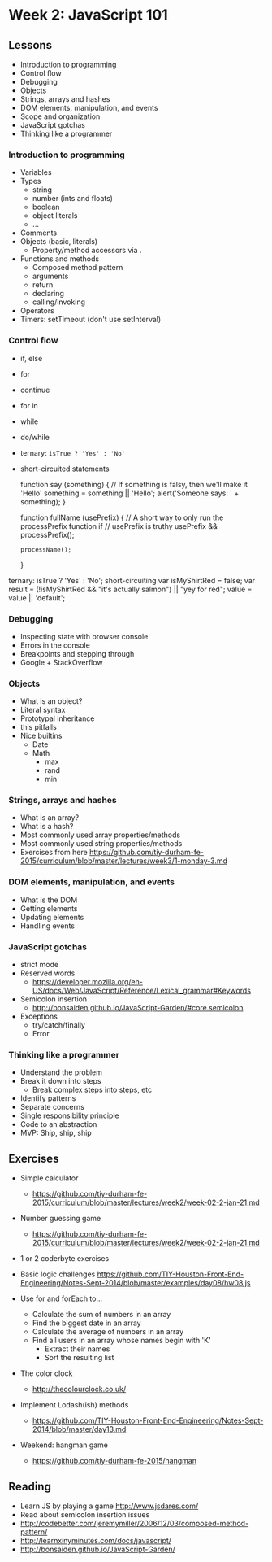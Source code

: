 # Week 2: JavaScript 101

## Lessons

- Introduction to programming
- Control flow
- Debugging
- Objects
- Strings, arrays and hashes
- DOM elements, manipulation, and events
- Scope and organization
- JavaScript gotchas
- Thinking like a programmer

### Introduction to programming

- Variables
- Types
  - string
  - number (ints and floats)
  - boolean
  - object literals
  - ...
- Comments
- Objects (basic, literals)
  - Property/method accessors via .
- Functions and methods
  - Composed method pattern
  - arguments
  - return
  - declaring
  - calling/invoking
- Operators
- Timers: setTimeout (don't use setInterval)

### Control flow

- if, else
- for
- continue
- for in
- while
- do/while
- ternary: `isTrue ? 'Yes' : 'No'`
- short-circuited statements

    function say (something) {
      // If something is falsy, then we'll make it 'Hello'
      something = something || 'Hello';
      alert('Someone says: ' + something);
    }

    function fullName (usePrefix) {
      // A short way to only run the processPrefix function if
      // usePrefix is truthy
      usePrefix && processPrefix();

      processName();
    }

ternary: isTrue ? 'Yes' : 'No';
short-circuiting
var isMyShirtRed = false;
var result = (!isMyShirtRed && "it's actually salmon") || "yey for red";
value = value || 'default';

### Debugging

- Inspecting state with browser console
- Errors in the console
- Breakpoints and stepping through
- Google + StackOverflow

### Objects

- What is an object?
- Literal syntax
- Prototypal inheritance
- this pitfalls
- Nice builtins
  - Date
  - Math
    - max
    - rand
    - min

### Strings, arrays and hashes

- What is an array?
- What is a hash?
- Most commonly used array properties/methods
- Most commonly used string properties/methods
- Exercises from here  https://github.com/tiy-durham-fe-2015/curriculum/blob/master/lectures/week3/1-monday-3.md

### DOM elements, manipulation, and events

- What is the DOM
- Getting elements
- Updating elements
- Handling events

### JavaScript gotchas

- strict mode
- Reserved words
  -  https://developer.mozilla.org/en-US/docs/Web/JavaScript/Reference/Lexical_grammar#Keywords
- Semicolon insertion
  - http://bonsaiden.github.io/JavaScript-Garden/#core.semicolon
- Exceptions
  - try/catch/finally
  - Error

### Thinking like a programmer

- Understand the problem
- Break it down into steps
  - Break complex steps into steps, etc
- Identify patterns
- Separate concerns
- Single responsibility principle
- Code to an abstraction
- MVP: Ship, ship, ship

## Exercises


- Simple calculator
  - https://github.com/tiy-durham-fe-2015/curriculum/blob/master/lectures/week2/week-02-2-jan-21.md

- Number guessing game
  - https://github.com/tiy-durham-fe-2015/curriculum/blob/master/lectures/week2/week-02-2-jan-21.md

- 1 or 2 coderbyte exercises

- Basic logic challenges https://github.com/TIY-Houston-Front-End-Engineering/Notes-Sept-2014/blob/master/examples/day08/hw08.js

- Use for and forEach to...
  - Calculate the sum of numbers in an array
  - Find the biggest date in an array
  - Calculate the average of numbers in an array
  - Find all users in an array whose names begin with 'K'
    - Extract their names
    - Sort the resulting list

- The color clock
  - http://thecolourclock.co.uk/

- Implement Lodash(ish) methods
  - https://github.com/TIY-Houston-Front-End-Engineering/Notes-Sept-2014/blob/master/day13.md

- Weekend: hangman game
  - https://github.com/tiy-durham-fe-2015/hangman

## Reading

- Learn JS by playing a game http://www.jsdares.com/
- Read about semicolon insertion issues
- http://codebetter.com/jeremymiller/2006/12/03/composed-method-pattern/  
- http://learnxinyminutes.com/docs/javascript/
- http://bonsaiden.github.io/JavaScript-Garden/
